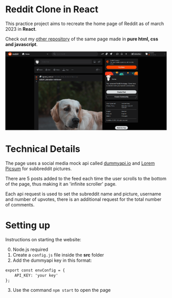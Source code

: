# Reddit Clone in React

This practice project aims to recreate the home page of Reddit as of march 2023 in **React**. 

Check out my [other repository](https://github.com/teooko/Reddit-Clone-Vanilla) of the same page made in **pure html, css and javascript**. 

![Screenshot](screenshot.png)

# Technical Details

The page uses a social media mock api called [dummyapi.io](https://dummyapi.io/) and [Lorem Picsum](https://picsum.photos/) for subbreddit pictures. 

There are 5 posts added to the feed each time the user scrolls to the bottom of the page, thus making it an 'infinite scroller' page. 

Each api request is used to set the subreddit name and picture, username and number of upvotes, there is an additional request for the total number of comments.

# Setting up

Instructions on starting the website:

0. Node.js required
1. Create a `config.js` file inside the **src** folder
2. Add the dummyapi key in this format:
```
export const envConfig = {
    API_KEY: 'your key'
};
```
3. Use the command `npm start` to open the page


